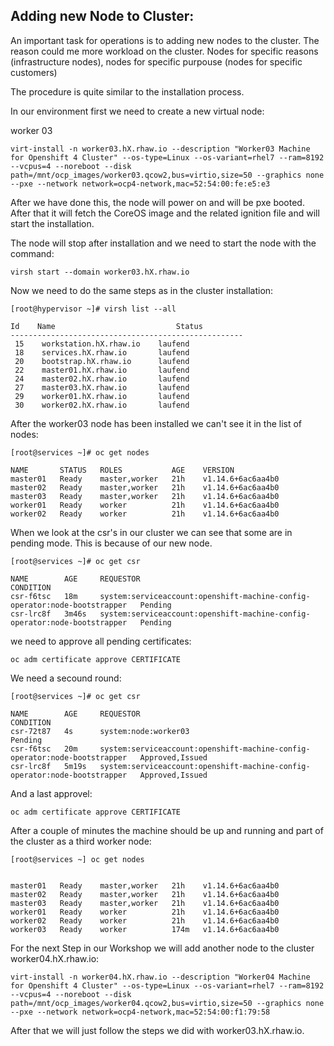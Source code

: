 ## Adding new Node to Cluster:

An important task for operations is to adding new nodes to the cluster. The reason could me more workload on the cluster. Nodes for specific reasons (infrastructure nodes), nodes for specific purpouse (nodes for specific customers)

The procedure is quite similar to the installation process.

In our environment first we need to create a new virtual node:

worker 03

```
virt-install -n worker03.hX.rhaw.io --description "Worker03 Machine for Openshift 4 Cluster" --os-type=Linux --os-variant=rhel7 --ram=8192 --vcpus=4 --noreboot --disk path=/mnt/ocp_images/worker03.qcow2,bus=virtio,size=50 --graphics none --pxe --network network=ocp4-network,mac=52:54:00:fe:e5:e3
```

After we have done this, the node will power on and will be pxe booted. After that it will fetch the CoreOS image and the related ignition file and will start the installation.

The node will stop after installation and we need to start the node with the command:

```
virsh start --domain worker03.hX.rhaw.io
```

Now we need to do the same steps as in the cluster installation:

```
[root@hypervisor ~]# virsh list --all
```

```
Id    Name                           Status
----------------------------------------------------
 15    workstation.hX.rhaw.io    laufend
 18    services.hX.rhaw.io       laufend
 20    bootstrap.hX.rhaw.io      laufend
 22    master01.hX.rhaw.io       laufend
 24    master02.hX.rhaw.io       laufend
 27    master03.hX.rhaw.io       laufend
 29    worker01.hX.rhaw.io       laufend
 30    worker02.hX.rhaw.io       laufend
```

After the worker03 node has been installed we can't see it in the list of nodes:

```
[root@services ~]# oc get nodes
```

```
NAME       STATUS   ROLES           AGE    VERSION
master01   Ready    master,worker   21h    v1.14.6+6ac6aa4b0
master02   Ready    master,worker   21h    v1.14.6+6ac6aa4b0
master03   Ready    master,worker   21h    v1.14.6+6ac6aa4b0
worker01   Ready    worker          21h    v1.14.6+6ac6aa4b0
worker02   Ready    worker          21h    v1.14.6+6ac6aa4b0
```

When we look at the csr's in our cluster we can see that some are in pending mode. This is because of our new node. 

```
[root@services ~]# oc get csr
```

```
NAME        AGE     REQUESTOR                                                                   CONDITION
csr-f6tsc   18m     system:serviceaccount:openshift-machine-config-operator:node-bootstrapper   Pending
csr-lrc8f   3m46s   system:serviceaccount:openshift-machine-config-operator:node-bootstrapper   Pending
```

we need to approve all pending certificates:

```
oc adm certificate approve CERTIFICATE
```

We need a secound round:

```
[root@services ~]# oc get csr
```

```
NAME        AGE     REQUESTOR                                                                   CONDITION
csr-72t87   4s      system:node:worker03                                                        Pending
csr-f6tsc   20m     system:serviceaccount:openshift-machine-config-operator:node-bootstrapper   Approved,Issued
csr-lrc8f   5m19s   system:serviceaccount:openshift-machine-config-operator:node-bootstrapper   Approved,Issued
```

And a last approvel:

```
oc adm certificate approve CERTIFICATE
```

After a couple of minutes the machine should be up and running and part of the cluster as a third worker node:

```
[root@services ~] oc get nodes
```

```

master01   Ready    master,worker   21h    v1.14.6+6ac6aa4b0
master02   Ready    master,worker   21h    v1.14.6+6ac6aa4b0
master03   Ready    master,worker   21h    v1.14.6+6ac6aa4b0
worker01   Ready    worker          21h    v1.14.6+6ac6aa4b0
worker02   Ready    worker          21h    v1.14.6+6ac6aa4b0
worker03   Ready    worker          174m   v1.14.6+6ac6aa4b0
```

For the next Step in our Workshop we will add another node to the cluster worker04.hX.rhaw.io:

```
virt-install -n worker04.hX.rhaw.io --description "Worker04 Machine for Openshift 4 Cluster" --os-type=Linux --os-variant=rhel7 --ram=8192 --vcpus=4 --noreboot --disk path=/mnt/ocp_images/worker04.qcow2,bus=virtio,size=50 --graphics none --pxe --network network=ocp4-network,mac=52:54:00:f1:79:58
```

After that we will just follow the steps we did with worker03.hX.rhaw.io.
